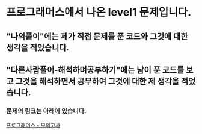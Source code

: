 # 프로그래머스에서 나온 level1 문제입니다.
## "나의풀이"에는 제가 직접 문제를 푼 코드와 그것에 대한 생각을 적었습니다.
## "다른사람풀이-해석하며공부하기"에는 남이 푼 코드를 보고 그것을 해석하면서 공부하여 그것에 대한 제 생각을 적었습니다.
### 문제의 링크는 아래에 있습니다.
<a href="https://programmers.co.kr/learn/courses/30/lessons/42840" target="_blank">프로그래머스 - 모의고사</a>
